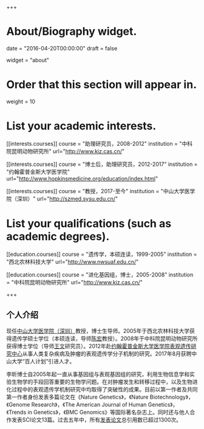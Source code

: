+++
# About/Biography widget.

date = "2016-04-20T00:00:00"
draft = false

widget = "about"


# Order that this section will appear in.
weight = 10

# List your academic interests.

[[interests.courses]]
  course = "助理研究员，2008-2012"
  institution = "中科院昆明动物研究所"
  url="http://www.kiz.cas.cn/"

[[interests.courses]]
  course = "博士后，助理研究员，2012-2017"
  institution = "约翰霍普金斯大学医学院"
  url="http://www.hopkinsmedicine.org/education/index.html"
  
[[interests.courses]]
  course = "教授，2017-至今"
  institution = "中山大学医学院（深圳）"
  url="http://szmed.sysu.edu.cn/"
  
# List your qualifications (such as academic degrees).
[[education.courses]]
  course = "遗传学，本硕连读，1999-2005"
  institution = "西北农林科技大学"
  url="http://www.nwsuaf.edu.cn/"

[[education.courses]]
  course = "进化基因组，博士，2005-2008"
  institution = "中科院昆明动物研究所"
  url="http://www.kiz.cas.cn/"


+++



## 个人介绍

现任[中山大学医学院（深圳）](http://szmed.sysu.edu.cn/)教授，博士生导师。2005年于西北农林科技大学获得遗传学硕士学位（本硕连读，导师[陈宏](http://dkxy.nwsuaf.edu.cn/szdw/jsyjy/217721.htm)教授）。2008年于中科院昆明动物研究所获得博士学位（导师[王文](http://159.226.149.45/wangw2013/WenWang_Labweb/page0006.htm)研究员）。2012年赴[约翰霍普金斯大学医学院表观遗传研究中心](http://feinberglab.jhu.edu/)从事人类复杂疾病及肿瘤的表观遗传学分子机制的研究。2017年8月获聘中山大学“百人计划”引进人才。

李昕博士自2005年起一直从事基因组与表观基因组的研究，利用生物信息学和实验生物学的手段回答重要的生物学问题。在对肿瘤发生和转移过程中，以及生物进化过程中的表观遗传学机制研究中均取得了突破性的成果。目前以第一作者及共同第一作者身份发表多篇论文在《Nature Genetics》，《Nature Biotechnology》，《Genome Research》，《The American Journal of Human Genetics》，《Trends in Genetics》，《BMC Genomics》等国际著名杂志上。同时还与他人合作发表SCI论文13篇。过去五年中，所有[发表论文](https://scholar.google.com/citations?hl=en&user=aDfP0UoAAAAJ&view_op=list_works&sortby=pubdate)总引用数已超过1300次。


